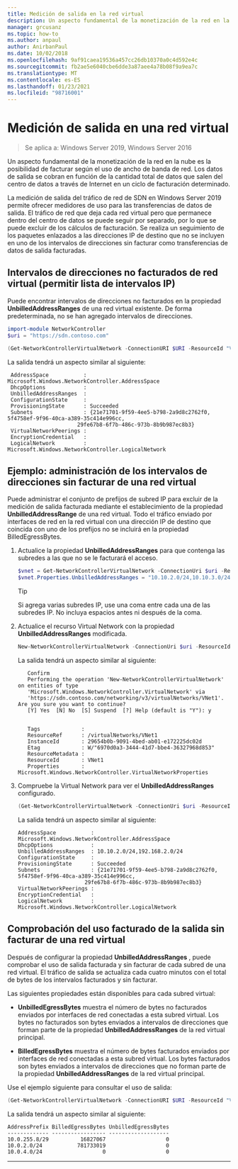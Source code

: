 ```yaml
---
title: Medición de salida en la red virtual
description: Un aspecto fundamental de la monetización de la red en la nube es la salida del ancho de banda de red, por ejemplo, las transferencias de datos de salida en el modelo de negocio Microsoft Azure. Los datos de salida se cobran en función de la cantidad total de datos que salen de los centros de datos de Azure a través de Internet en un ciclo de facturación determinado.
manager: grcusanz
ms.topic: how-to
ms.author: anpaul
author: AnirbanPaul
ms.date: 10/02/2018
ms.openlocfilehash: 9af91caea19536a457cc26db10370a0c4d592e4c
ms.sourcegitcommit: fb2ae5e6040cbe6dde3a87aee4a78b08f9a9ea7c
ms.translationtype: MT
ms.contentlocale: es-ES
ms.lasthandoff: 01/23/2021
ms.locfileid: "98716001"
---
```

# <a name="egress-metering-in-a-virtual-network"></a>Medición de salida en una red virtual

>Se aplica a: Windows Server 2019, Windows Server 2016

Un aspecto fundamental de la monetización de la red en la nube es la posibilidad de facturar según el uso de ancho de banda de red. Los datos de salida se cobran en función de la cantidad total de datos que salen del centro de datos a través de Internet en un ciclo de facturación determinado.

La medición de salida del tráfico de red de SDN en Windows Server 2019 permite ofrecer medidores de uso para las transferencias de datos de salida. El tráfico de red que deja cada red virtual pero que permanece dentro del centro de datos se puede seguir por separado, por lo que se puede excluir de los cálculos de facturación. Se realiza un seguimiento de los paquetes enlazados a las direcciones IP de destino que no se incluyen en uno de los intervalos de direcciones sin facturar como transferencias de datos de salida facturadas.

## <a name="virtual-network-unbilled-address-ranges-allow-list-of-ip-ranges"></a>Intervalos de direcciones no facturados de red virtual (permitir lista de intervalos IP)

Puede encontrar intervalos de direcciones no facturados en la propiedad **UnbilledAddressRanges** de una red virtual existente. De forma predeterminada, no se han agregado intervalos de direcciones.

   ```PowerShell
   import-module NetworkController
   $uri = "https://sdn.contoso.com"

   (Get-NetworkControllerVirtualNetwork -ConnectionURI $URI -ResourceId "VNet1").properties
   ```

La salida tendrá un aspecto similar al siguiente:
   ```
    AddressSpace           : Microsoft.Windows.NetworkController.AddressSpace
    DhcpOptions            :
    UnbilledAddressRanges  :
    ConfigurationState     :
    ProvisioningState      : Succeeded
    Subnets                : {21e71701-9f59-4ee5-b798-2a9d8c2762f0, 5f4758ef-9f96-40ca-a389-35c414e996cc,
                         29fe67b8-6f7b-486c-973b-8b9b987ec8b3}
    VirtualNetworkPeerings :
    EncryptionCredential   :
    LogicalNetwork         : Microsoft.Windows.NetworkController.LogicalNetwork
   ```


## <a name="example-manage-the-unbilled-address-ranges-of-a-virtual-network"></a>Ejemplo: administración de los intervalos de direcciones sin facturar de una red virtual

Puede administrar el conjunto de prefijos de subred IP para excluir de la medición de salida facturada mediante el establecimiento de la propiedad **UnbilledAddressRange** de una red virtual.  Todo el tráfico enviado por interfaces de red en la red virtual con una dirección IP de destino que coincida con uno de los prefijos no se incluirá en la propiedad BilledEgressBytes.

1.  Actualice la propiedad **UnbilledAddressRanges** para que contenga las subredes a las que no se le facturará el acceso.

    ```PowerShell
    $vnet = Get-NetworkControllerVirtualNetwork -ConnectionUri $uri -ResourceID "VNet1"
    $vnet.Properties.UnbilledAddressRanges = "10.10.2.0/24,10.10.3.0/24"
    ```

    >[!TIP]
    >Si agrega varias subredes IP, use una coma entre cada una de las subredes IP.  No incluya espacios antes ni después de la coma.

2.  Actualice el recurso Virtual Network con la propiedad **UnbilledAddressRanges** modificada.

    ```PowerShell
    New-NetworkControllerVirtualNetwork -ConnectionUri $uri -ResourceId "VNet1" -Properties $unbilled.Properties -PassInnerException
    ```

    La salida tendrá un aspecto similar al siguiente:
      ```
         Confirm
         Performing the operation 'New-NetworkControllerVirtualNetwork' on entities of type
         'Microsoft.Windows.NetworkController.VirtualNetwork' via
         'https://sdn.contoso.com/networking/v3/virtualNetworks/VNet1'. Are you sure you want to continue?
         [Y] Yes  [N] No  [S] Suspend  [?] Help (default is "Y"): y


         Tags             :
         ResourceRef      : /virtualNetworks/VNet1
         InstanceId       : 29654b0b-9091-4bed-ab01-e172225dc02d
         Etag             : W/"6970d0a3-3444-41d7-bbe4-36327968d853"
         ResourceMetadata :
         ResourceId       : VNet1
         Properties       : Microsoft.Windows.NetworkController.VirtualNetworkProperties
      ```


3. Compruebe la Virtual Network para ver el **UnbilledAddressRanges** configurado.

   ```PowerShell
   (Get-NetworkControllerVirtualNetwork -ConnectionUri $uri -ResourceID "VNet1").properties
   ```

   La salida tendrá un aspecto similar al siguiente:
   ```
   AddressSpace           : Microsoft.Windows.NetworkController.AddressSpace
   DhcpOptions            :
   UnbilledAddressRanges  : 10.10.2.0/24,192.168.2.0/24
   ConfigurationState     :
   ProvisioningState      : Succeeded
   Subnets                : {21e71701-9f59-4ee5-b798-2a9d8c2762f0, 5f4758ef-9f96-40ca-a389-35c414e996cc,
                        29fe67b8-6f7b-486c-973b-8b9b987ec8b3}
   VirtualNetworkPeerings :
   EncryptionCredential   :
   LogicalNetwork         : Microsoft.Windows.NetworkController.LogicalNetwork
   ```

## <a name="check-the-billed-the-unbilled-egress-usage-of-a-virtual-network"></a>Comprobación del uso facturado de la salida sin facturar de una red virtual

Después de configurar la propiedad **UnbilledAddressRanges** , puede comprobar el uso de salida facturada y sin facturar de cada subred de una red virtual. El tráfico de salida se actualiza cada cuatro minutos con el total de bytes de los intervalos facturados y sin facturar.

Las siguientes propiedades están disponibles para cada subred virtual:

-   **UnbilledEgressBytes** muestra el número de bytes no facturados enviados por interfaces de red conectadas a esta subred virtual. Los bytes no facturados son bytes enviados a intervalos de direcciones que forman parte de la propiedad **UnbilledAddressRanges** de la red virtual principal.

-   **BilledEgressBytes** muestra el número de bytes facturados enviados por interfaces de red conectadas a esta subred virtual. Los bytes facturados son bytes enviados a intervalos de direcciones que no forman parte de la propiedad **UnbilledAddressRanges** de la red virtual principal.

Use el ejemplo siguiente para consultar el uso de salida:

```PowerShell
(Get-NetworkControllerVirtualNetwork -ConnectionURI $URI -ResourceId "VNet1").properties.subnets.properties | ft AddressPrefix,BilledEgressBytes,UnbilledEgressBytes
```

La salida tendrá un aspecto similar al siguiente:
```
AddressPrefix BilledEgressBytes UnbilledEgressBytes
------------- ----------------- -------------------
10.0.255.8/29          16827067                   0
10.0.2.0/24           781733019                   0
10.0.4.0/24                   0                   0
```


---

